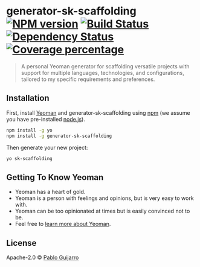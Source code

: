 # generator-sk-scaffolding [![NPM version][npm-image]][npm-url] [![Build Status][travis-image]][travis-url] [![Dependency Status][daviddm-image]][daviddm-url] [![Coverage percentage][coveralls-image]][coveralls-url]
> A personal Yeoman generator for scaffolding versatile projects with support for multiple languages, technologies, and configurations, tailored to my specific requirements and preferences.

## Installation

First, install [Yeoman](http://yeoman.io) and generator-sk-scaffolding using [npm](https://www.npmjs.com/) (we assume you have pre-installed [node.js](https://nodejs.org/)).

```bash
npm install -g yo
npm install -g generator-sk-scaffolding
```

Then generate your new project:

```bash
yo sk-scaffolding
```

## Getting To Know Yeoman

 * Yeoman has a heart of gold.
 * Yeoman is a person with feelings and opinions, but is very easy to work with.
 * Yeoman can be too opinionated at times but is easily convinced not to be.
 * Feel free to [learn more about Yeoman](http://yeoman.io/).

## License

Apache-2.0 © [Pablo Guijarro]()


[npm-image]: https://badge.fury.io/js/generator-sk-scaffolding.svg
[npm-url]: https://npmjs.org/package/generator-sk-scaffolding
[travis-image]: https://travis-ci.com/sky10p/generator-sk-scaffolding.svg?branch=master
[travis-url]: https://travis-ci.com/sky10p/generator-sk-scaffolding
[daviddm-image]: https://david-dm.org/sky10p/generator-sk-scaffolding.svg?theme=shields.io
[daviddm-url]: https://david-dm.org/sky10p/generator-sk-scaffolding
[coveralls-image]: https://coveralls.io/repos/sky10p/generator-sk-scaffolding/badge.svg
[coveralls-url]: https://coveralls.io/r/sky10p/generator-sk-scaffolding
